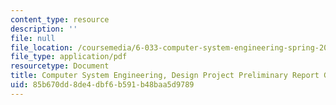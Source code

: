 ```yaml
---
content_type: resource
description: ''
file: null
file_location: /coursemedia/6-033-computer-system-engineering-spring-2018/85b670dd8de4dbf6b591b48baa5d9789_MIT6_033S18dppr_writing.pdf
file_type: application/pdf
resourcetype: Document
title: Computer System Engineering, Design Project Preliminary Report Guidelines
uid: 85b670dd-8de4-dbf6-b591-b48baa5d9789
---
```

